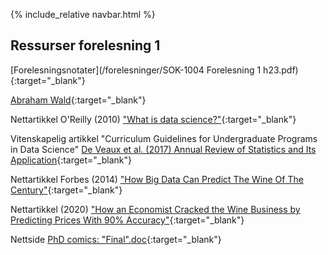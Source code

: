 
{% include_relative navbar.html %}

## Ressurser forelesning 1

[Forelesningsnotater](/forelesninger/SOK-1004 Forelesning 1 h23.pdf){:target="_blank"}

[Abraham Wald](https://www.historyofdatascience.com/abraham-wald-a-statistical-hero/){:target="_blank"}

Nettartikkel O'Reilly (2010) ["What is data science?"](https://www.oreilly.com/radar/what-is-data-science/){:target="_blank"}

Vitenskapelig artikkel "Curriculum Guidelines for Undergraduate Programs in Data Science" [De Veaux et al. (2017) Annual Review of Statistics and Its Application](https://www.amstat.org/asa/files/pdfs/EDU-DataScienceGuidelines.pdf){:target="_blank"}

Nettartikkel Forbes (2014) ["How Big Data Can Predict The Wine Of The Century"](https://www.forbes.com/sites/sap/2014/04/30/how-big-data-can-predict-the-wine-of-the-century/?sh=71e2583e31a9){:target="_blank"}

Nettartikkel (2020) ["How an Economist Cracked the Wine Business by Predicting Prices With 90% Accuracy"](https://entrepreneurshandbook.co/how-an-economist-cracked-the-wine-business-by-predicting-prices-with-90-accuracy-3bc996456f80){:target="_blank"}

Nettside [PhD comics: "Final".doc](http://phdcomics.com/comics/archive.php?comicid=1531){:target="_blank"}


